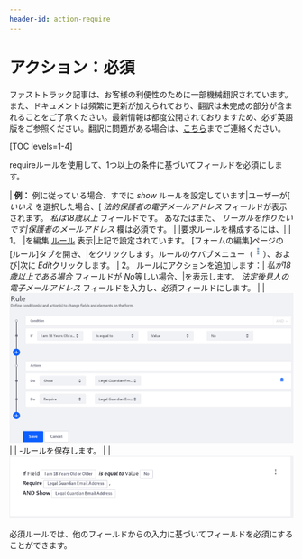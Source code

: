 ```yaml
---
header-id: action-require
---
```


# アクション：必須

<p class="alert alert-info"><span class="wysiwyg-color-blue120">ファストトラック記事は、お客様の利便性のために一部機械翻訳されています。また、ドキュメントは頻繁に更新が加えられており、翻訳は未完成の部分が含まれることをご了承ください。最新情報は都度公開されておりますため、必ず英語版をご参照ください。翻訳に問題がある場合は、<a href="mailto:support-content-jp@liferay.com">こちら</a>までご連絡ください。</span></p>

[TOC levels=1-4]

requireルールを使用して、1つ以上の条件に基づいてフィールドを必須にします。

| **例：** 例に従っている場合、すでに *show* ルールを設定しています|ユーザーが[ *いいえ* を選択した場合、[ *法的保護者の電子メールアドレス* フィールドが表示されます。 *私は18歳以上* フィールドです。 あなたはまた、 *リーガルを作りたいです|保護者のメールアドレス* 欄は必須です。 | |要求ルールを構成するには、| | 1。 |を編集 [ルール](/docs/7-1/user/-/knowledge_base/u/action-show-and-hide) 表示|上記で設定されています。 [フォームの編集]ページの[ルール]タブを開き、|をクリックします。ルールのケバブメニュー（![Actions](../../../images/icon-actions.png)）、および|次に *Edit*クリックします。 | 2。 ルールにアクションを追加します：| *私が18歳以上である場合* フィールドが *No*等しい場合、|を表示します。 *法定後見人の電子メールアドレス* フィールドを入力し、必須フィールドにします。 | | ![Figure 1: Build form rules quickly by defining your conditions and | actions.](../../../images/forms-require-rule.png) | | -ルールを保存します。 | | ![図2：ルールが保存されると、ルールが表示されるので、ルールの内容を簡単に理解できます。](../../../images/forms-require-rule2.png)

必須ルールでは、他のフィールドからの入力に基づいてフィールドを必須にすることができます。
